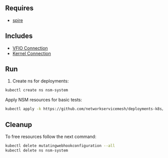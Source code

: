 ## Requires

- [spire](../spire)

## Includes

- [VFIO Connection](../use-cases/Vfio2Noop)
- [Kernel Connection](../use-cases/SriovKernel2Noop)

## Run

1. Create ns for deployments:
```bash
kubectl create ns nsm-system
```

Apply NSM resources for basic tests:
```bash
kubectl apply -k https://github.com/networkservicemesh/deployments-k8s/examples/sriov?ref=671dc4ba167aa070bac36e16e563ba28c45e0696
```

## Cleanup

To free resources follow the next command:
```bash
kubectl delete mutatingwebhookconfiguration --all
kubectl delete ns nsm-system
```
